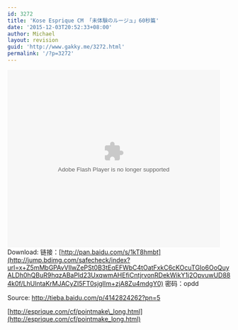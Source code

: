 ```yaml
---
id: 3272
title: 'Kose Esprique CM 「未体験のルージュ」60秒篇'
date: '2015-12-03T20:52:33+08:00'
author: Michael
layout: revision
guid: 'http://www.gakky.me/3272.html'
permalink: '/?p=3272'
---
```


<embed align="middle" height="400" src="http://player.youku.com/player.php/sid/XMTQwMjk2MzkxNg==/v.swf" type="application/x-shockwave-flash" width="480"></embed>  
Download: 链接：[http://pan.baidu.com/s/1kT8hmbt](http://jump.bdimg.com/safecheck/index?url=x+Z5mMbGPAvVIlwZePSt0B3tEqEFWbC4tOatFxkC6cKOcuTGIo6OoQuyALDh0hQBuR9hqzABaPId23UxqwmAHEfiCntjrvonRDekWikY1j2OpvuwUD884k0f/LhUlntaKrMJACyZI5FT0sjgIIm+zjA8Zu4mdgY0) 密码：opdd

Source: <http://tieba.baidu.com/p/4142824262?pn=5>

[http://esprique.com/cf/pointmake\_long.html](http://esprique.com/cf/pointmake_long.html)